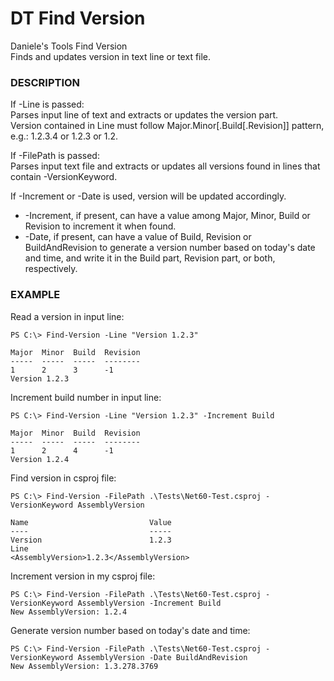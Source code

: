 # DT Find Version
Daniele's Tools Find Version<br>
Finds and updates version in text line or text file.

### DESCRIPTION
If -Line is passed:<br>
    Parses input line of text and extracts or updates the version part.<br>
    Version contained in Line must follow Major.Minor[.Build[.Revision]] pattern, e.g.: 1.2.3.4 or 1.2.3 or 1.2.<br>

If -FilePath is passed:<br>
    Parses input text file and extracts or updates all versions found in lines that contain -VersionKeyword.<br>

If -Increment or -Date is used, version will be updated accordingly.<br>
- -Increment, if present, can have a value among Major, Minor, Build or Revision to increment it when found.<br>
- -Date, if present, can have a value of Build, Revision or BuildAndRevision to generate a version number based on today's date and time, and write it in the Build part, Revision part, or both, respectively.

### EXAMPLE

Read a version in input line:
```
PS C:\> Find-Version -Line "Version 1.2.3"

Major  Minor  Build  Revision
-----  -----  -----  --------
1      2      3      -1
Version 1.2.3
```

Increment build number in input line:
```
PS C:\> Find-Version -Line "Version 1.2.3" -Increment Build

Major  Minor  Build  Revision
-----  -----  -----  --------
1      2      4      -1
Version 1.2.4
```

Find version in csproj file:
```
PS C:\> Find-Version -FilePath .\Tests\Net60-Test.csproj -VersionKeyword AssemblyVersion

Name                           Value
----                           -----
Version                        1.2.3
Line                           <AssemblyVersion>1.2.3</AssemblyVersion>
```

Increment version in my csproj file:
```
PS C:\> Find-Version -FilePath .\Tests\Net60-Test.csproj -VersionKeyword AssemblyVersion -Increment Build
New AssemblyVersion: 1.2.4
```

Generate version number based on today's date and time:
```
PS C:\> Find-Version -FilePath .\Tests\Net60-Test.csproj -VersionKeyword AssemblyVersion -Date BuildAndRevision
New AssemblyVersion: 1.3.278.3769
```


